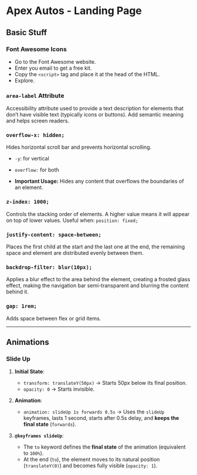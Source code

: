 # Apex Autos - Landing Page

## Basic Stuff

### Font Awesome Icons
- Go to the Font Awesome website.
- Enter you email to get a free kit.
- Copy the `<script>` tag and place it at the head of the HTML.
- Explore.

### `area-label` Attribute
Accessibility attribute used to provide a text description for elements that don’t have visible text (typically icons or buttons).
Add semantic meaning and helps screen readers.

###  `overflow-x: hidden;`
Hides horizontal scroll bar and prevents horizontal scrolling. 
- `-y`: for vertical
- `overflow:` for both

- **Important Usage:**
Hides any content that overflows the boundaries of an element.

###  `z-index: 1000;`
Controls the stacking order of elements.
A higher value means it will appear on top of lower values.
Useful when: `position: fixed;`

###  `justify-content: space-between;`
Places the first child at the start and the last one at the end, the remaining space and element are distributed evenly between them.

###  `backdrop-filter: blur(10px);`
Applies a blur effect to the area behind the element, creating a frosted glass effect, making the navigation bar semi-transparent and blurring the content behind it.

###  `gap: 1rem;`
Adds space between flex or grid items.

---

## Animations

### Slide Up
1. **Initial State**:
   - `transform: translateY(50px)` → Starts 50px below its final position.
   - `opacity: 0` → Starts invisible.

2. **Animation**:
   - `animation: slideUp 1s forwards 0.5s` → Uses the `slideUp` keyframes, lasts 1 second, starts after 0.5s delay, and **keeps the final state** (`forwards`).

3. **`@keyframes slideUp`**:
   - The `to` keyword defines the **final state** of the animation (equivalent to `100%`).
   - At the end (`to`), the element moves to its natural position (`translateY(0)`) and becomes fully visible (`opacity: 1`).
